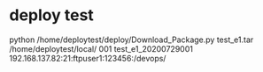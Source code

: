 # deploy test

python /home/deploytest/deploy/Download_Package.py test_e1.tar /home/deploytest/local/ 001 test_e1_20200729001 192.168.137.82:21:ftpuser1:123456:/devops/

